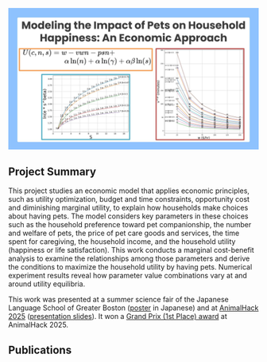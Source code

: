 <!--
## Modeling the Impact of Pets on Household Happiness: An Economic Approach
-->

<p align="center">
  <img src="logo.jpg" width="650" />
</p>

## Project Summary

This project studies an economic model that applies economic principles, such as utility optimization, budget and time constraints, opportunity cost and diminishing marginal utility, to explain how households make choices about having pets. The model considers key parameters in these choices such as the household preference toward pet companionship, the number and welfare of pets, the price of pet care goods and services, the time spent for caregiving, the household income, and the household utility (happiness or life satisfaction). This work conducts a marginal cost-benefit analysis to examine the relationships among those parameters and derive the conditions to maximize the household utility by having pets. Numerical experiment results reveal how parameter value combinations vary at and around utility equilibria. 

This work was presented at a summer science fair of the Japanese Language School of Greater Boston ([poster](./model1/poster-jls.jpg) in Japanese) and at [AnimalHack 2025](https://animalhack2025.devpost.com/) ([presentation slides](https://docs.google.com/presentation/d/1jVFw6v7WuYL-fCS8_CAo-duVvMBiGqPtpaCk-j4YjjI/edit?usp=sharing)). It won a [Grand Prix (1st Place) award](https://animalhack2025.devpost.com/project-gallery) at AnimalHack 2025. 

## Publications

